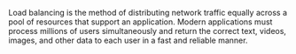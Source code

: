 Load balancing is the method of distributing network traffic equally across a pool of resources that support an application. Modern applications must process millions of users simultaneously and return the correct text, videos, images, and other data to each user in a fast and reliable manner.
